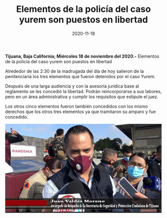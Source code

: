 ﻿---
layout: blog
title:  "Elementos de la policía del caso yurem son puestos en libertad"
date:   2020-11-18
categories: tijuana
permalink: /:categories/:title:output_ext
image: /img/cnr/estrategias-para-combatir-la-inseguridad.jpg
autor: 
---


**Tijuana, Baja California;  Miércoles 18 de noviembre del 2020.-** Elementos de la policía del caso yurem son puestos en libertad






Alrededor de las 2:30 de la madrugada del día de hoy salieron de la penitenciaría los tres elementos que fueron detenidos por el caso Yurem. 


Después de una larga audiencia y con la asesoría jurídica base al reglamento se les concedió la libertad. Podrán reincorporarse a sus labores, pero en un área administrativa y cumplir los requisitos que estipule el juez. 


Los otros cinco elementos fueron también concedidos con los mismo derechos que los otros tres elementos ya que tramitaron su amparo y fue concedido.

<div id="carouselExampleSlidesOnly" class="carousel slide" data-ride="carousel">
  <div class="carousel-inner">
    <div class="carousel-item active">
       <img class="d-block w-100" src="/img/cnr/estrategias-para-combatir-la-inseguridad.jpg" loading="lazy"  alt="Elementos de la policía del caso yurem son puestos en libertad">
    </div>          
  </div>
</div>